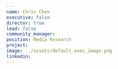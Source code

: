 ```yaml
---
name: Chris Chen
executive: false
director: true
lead: false
community_manager:   
position: Media Research
project:  
image: ../assets/default_exec_image.png
linkedin: 
---
```


